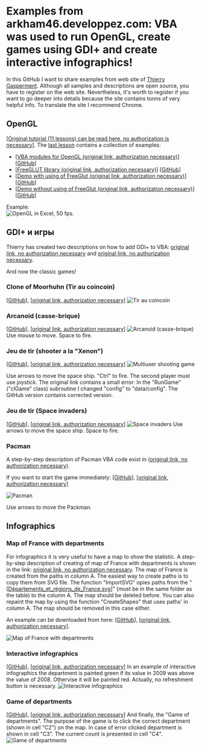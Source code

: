 # Examples from arkham46.developpez.com: VBA was used to run OpenGL, create games using GDI+ and create interactive infographics!

In this GitHub I want to share examples from web site of [Thierry Gasperment](arkham46.developpez.com). Although all samples and descriptions are open source, you have to register on the web site. Nevertheless, it's worth to register if you want to go deeper into details because the site contains tonns of very helpful info. To translate the site I recommend Chrome. 

## OpenGL
[[Original tutorial (11 lessons) can be read here, no authorization is necessary](https://arkham46.developpez.com/articles/office/vbaopengl/?page=Page_1)].
The [last lesson](https://arkham46.developpez.com/articles/office/vbaopengl/?page=Page_11) contains a collection of examples:
 - [[VBA modules for OpenGL (original link, authorization necessary)](https://arkham46.developpez.com/articles/office/vbaopengl/fichiers/packopenglvb.zip)] 
 [[GitHub](./1.%20OpenGL/packopenglvb.zip)]
  - [[FreeGLUT library (original link, authorization necessary)](https://arkham46.developpez.com/articles/office/vbaopengl/fichiers/freeglutdll.zip)] 
 [[GitHub](./1.%20OpenGL/freeglutdll.zip)]
  - [[Demo with using of FreeGlut (original link, authorization necessary)](https://arkham46.developpez.com/articles/office/vbaopengl/fichiers/VBAOpenGLExcel-freeglut.zip)] 
 [[GitHub](1.%20OpenGL/VBAOpenGLExcel-freeglut.zip)]
  - [[Demo without using of FreeGlut (original link, authorization necessary)](https://arkham46.developpez.com/articles/office/vbaopengl/fichiers/VBAOpenGLExcel.zip)] 
 [[GitHub](./1.%20OpenGL/VBAOpenGLExcel.zip)]

Example:<br>
![OpenGL in Excel, 50 fps.](./Pictures/Animation.gif)

## GDI+ и игры
Thierry has created two descriptions on how to add GDI+ to VBA: [original link, no authorization necessary](https://arkham46.developpez.com/articles/office/clgdiplus/doc/) and [original link, no authorization necessary](https://arkham46.developpez.com/articles/office/clgdiplus/tuto/tuto-apprendre-gdiplus/).

And now the classic games!

### Clone of Moorhuhn (Tir au coincoin)
[[GitHub](2.%20GDP%2B%20%26%20Games/1.%20Coin%20hunt/coincoin-excel.zip)], [[original link, authorization necessary](https://arkham46.developpez.com/articles/office/clgdiplus/fichiers/coincoin-excel.zip)]
![Tir au coincoin](./Pictures/French%20Moohrhuhn.png)

### Arcanoid (casse-brique)
[[GitHub](2.%20GDP%2B%20%26%20Games/2.%20Arcanoid/casse-brique.zip)], [[original link, authorization necessary](https://arkham46.developpez.com/articles/office/clgdiplus/fichiers/casse-brique.zip)]
![Arcanoid (casse-brique)](./Pictures/Arcanoid.png)
Use mouse to move. Space to fire.

### Jeu de tir (shooter a la "Xenon")
[[GitHub](2.%20GDP%2B%20%26%20Games/3.%20Xenon/jeu-tir-excel.zip)], [[original link, authorization necessary](https://arkham46.developpez.com/articles/office/clgdiplus/fichiers/jeu-tir-excel.zip)]
![Multiuser shooting game](./Pictures/Jeu%20de%20tir.png)

Use arrows to move the space ship. "Ctrl" to fire. The second player must use joystick. 
The original link contains a small error: In the "RunGame" ("clGame" class) subroutine I changed "config" to "data/config". The GitHub version contains corrected version.

### Jeu de tir (Space invaders)
[[GitHub](2.%20GDP%2B%20%26%20Games/4.%20Space%20invaders/tuto-game-2-excel.zip)], [[original link, authorization necessary](https://arkham46.developpez.com/articles/office/clgdiplus/tuto/tutoclgdiplusgame2/fichiers/tuto-game-2-excel.zip)]
![Space invaders](./Pictures/Space%20invaders.png)
Use arrows to move the space ship. Space to fire.

### Pacman
A step-by-step description of Pacman VBA code exist in ([original link, no authorization necessary](https://arkham46.developpez.com/articles/office/clgdiplus/tuto/tutoclgdiplusgame3/?page=Page_1)). 

If you want to start the game immediately: [[GitHub](./2.%20GDP%2B%20%26%20Games/5.%20Pacman/pacman-excel.zip)], [[original link, authorization necessary](https://arkham46.developpez.com/articles/office/clgdiplus/tuto/tutoclgdiplusgame3/fichiers/pacman-excel.zip)]

![Pacman](./Pictures/Pacman.png)

Use arrows to move the Packman. 

## Infographics
### Map of France with departments
For infographics it is very useful to have a map to show the statistic. A step-by-step description of creating of map of France with departments is shown in the link: [original link, no authorization necessary](https://arkham46.developpez.com/articles/office/dessincarte/). The map of France is created from the paths in column A. The easiest way to create paths is to copy them from SVG file. The function "ImportSVG" opies paths from the "[[Départements_et_régions_de_France.svg](./3.%20Map%20of%20France/Départements_et_régions_de_France.svg)]" (must be in the same folder as the table) to the column A. The map should be deleted before. You can also repaint the map by using the function "CreateShapes" that uses paths' in column A. The map should be removed in this case either.

An example can be downloaded from here: [[GitHub](./3.%20Map%20of%20France/Map.xls)], [[original link, authorization necessary](https://arkham46.developpez.com/articles/office/dessincarte/fichiers/mapxl.zip)].

![Map of France with departments](./Pictures/Map%20of%20France.png)

### Interactive infographics
[[GitHub](./3.%20Map%20of%20France/CarteCA.xls)], [[original link, authorization necessary](https://arkham46.developpez.com/articles/office/dessincarte/fichiers/carteca.zip)]
In an example of interactive infographics the department is painted green if its value in 2009 was above the value of 2008. Othervise it will be painted red. Actually, no refreshment button is necessary.
![Interactive infographics](./Pictures/Infographics.png)

### Game of departments
[[GitHub](./3.%20Map%20of%20France/JeuDepartements.xls)], [[original link, authorization necessary](https://arkham46.developpez.com/articles/office/dessincarte/fichiers/jeudepartements.zip)]
And finally, the "Game of departments". The purpose of the game is to click the correct department (shown in cell "C2") on the map. In case of error clicked department is shown in cell "C3". The current count is presented in cell "C4". 
![Game of departments](./Pictures/Game%20of%20departams.png)